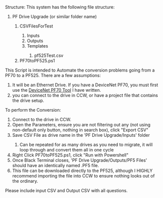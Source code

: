 Structure: This system has the following file structure:
<ol>
	<li>PF Drive Upgrade (or similar folder name)</li>
 	<ol>
		<li>CSVFilesForTest</li>
		<ol>
			<li>Inputs</li>
			<li>Outputs</li>
			<li>Templates</li>
			<ol>
				<li>pf525Test.csv</li>
			</ol>
		</ol>
		<li>PF70toPF525.ps1</li>
	</ol>
</ol>

 This Script is intended to Automate the conversion problems going from a PF70 to a PF525. There are a few assumptions:

<ol>
	<li>It will be an Ethernet Drive. If you have a DeviceNet PF70, you must first use the <a href="https://github.com/staceylance/PowerFlexConversionTools/tree/main/DeviceNetConversionTool">DeviceNet PF70 Tool</a> I have written.</li>
	<li>you can connect to the drive in CCW, or have a project file that contains the drive setup.</li>
</ol>

To perform the Conversion:
<ol>
	<li>Connect to the drive in CCW.</li>
	<li>Open the Parameters, ensure you are not filtering out any (not using non-default only button, nothing in search box), click "Export CSV"</li>
	<li>Save CSV File as drive name in the 'PF Drive Upgrade/Inputs' folder</li>
	<ol><li>Can be repeated for as many drives as you need to migrate, it will loop through and convert them all in one cycle</li></ol>
	<li>Right Click PF70toPF525.ps1, click "Run with Powershell"</li>
	<li>Once Black Terminal closes, 'PF Drive Upgrade/Outputs/PF5 Files' should have an identically named .PF5 file.</li>
	<li>This file can be downloaded directly to the PF525, although I HIGHLY recommend importing the file into CCW to ensure nothing looks out of the ordinary.</li>
</ol>
Please include input CSV and Output CSV with all questions.
